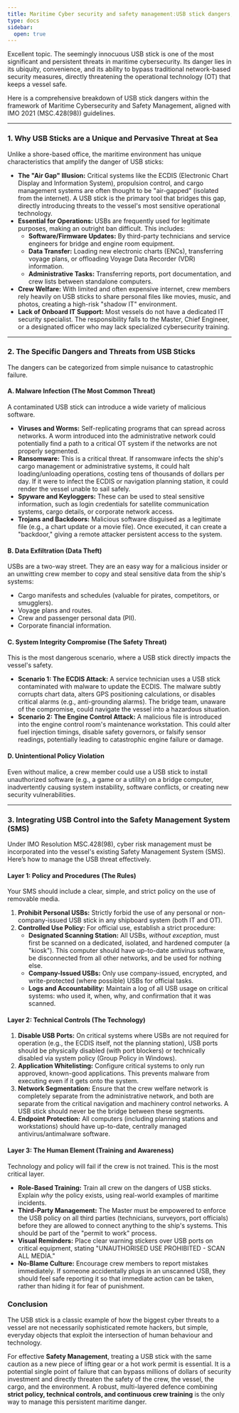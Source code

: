 ```yaml
---
title: Maritime Cyber security and safety management:USB stick dangers;
type: docs
sidebar:
  open: true
---
```


Excellent topic. The seemingly innocuous USB stick is one of the most significant and persistent threats in maritime cybersecurity. Its danger lies in its ubiquity, convenience, and its ability to bypass traditional network-based security measures, directly threatening the operational technology (OT) that keeps a vessel safe.

Here is a comprehensive breakdown of USB stick dangers within the framework of Maritime Cybersecurity and Safety Management, aligned with IMO 2021 (MSC.428(98)) guidelines.

---

### 1. Why USB Sticks are a Unique and Pervasive Threat at Sea

Unlike a shore-based office, the maritime environment has unique characteristics that amplify the danger of USB sticks:

*   **The "Air Gap" Illusion:** Critical systems like the ECDIS (Electronic Chart Display and Information System), propulsion control, and cargo management systems are often thought to be "air-gapped" (isolated from the internet). A USB stick is the primary tool that bridges this gap, directly introducing threats to the vessel's most sensitive operational technology.
*   **Essential for Operations:** USBs are frequently used for legitimate purposes, making an outright ban difficult. This includes:
    *   **Software/Firmware Updates:** By third-party technicians and service engineers for bridge and engine room equipment.
    *   **Data Transfer:** Loading new electronic charts (ENCs), transferring voyage plans, or offloading Voyage Data Recorder (VDR) information.
    *   **Administrative Tasks:** Transferring reports, port documentation, and crew lists between standalone computers.
*   **Crew Welfare:** With limited and often expensive internet, crew members rely heavily on USB sticks to share personal files like movies, music, and photos, creating a high-risk "shadow IT" environment.
*   **Lack of Onboard IT Support:** Most vessels do not have a dedicated IT security specialist. The responsibility falls to the Master, Chief Engineer, or a designated officer who may lack specialized cybersecurity training.

---

### 2. The Specific Dangers and Threats from USB Sticks

The dangers can be categorized from simple nuisance to catastrophic failure.

#### A. Malware Infection (The Most Common Threat)
A contaminated USB stick can introduce a wide variety of malicious software.

*   **Viruses and Worms:** Self-replicating programs that can spread across networks. A worm introduced into the administrative network could potentially find a path to a critical OT system if the networks are not properly segmented.
*   **Ransomware:** This is a critical threat. If ransomware infects the ship's cargo management or administrative systems, it could halt loading/unloading operations, costing tens of thousands of dollars per day. If it were to infect the ECDIS or navigation planning station, it could render the vessel unable to sail safely.
*   **Spyware and Keyloggers:** These can be used to steal sensitive information, such as login credentials for satellite communication systems, cargo details, or corporate network access.
*   **Trojans and Backdoors:** Malicious software disguised as a legitimate file (e.g., a chart update or a movie file). Once executed, it can create a "backdoor," giving a remote attacker persistent access to the system.

#### B. Data Exfiltration (Data Theft)
USBs are a two-way street. They are an easy way for a malicious insider or an unwitting crew member to copy and steal sensitive data from the ship's systems:
*   Cargo manifests and schedules (valuable for pirates, competitors, or smugglers).
*   Voyage plans and routes.
*   Crew and passenger personal data (PII).
*   Corporate financial information.

#### C. System Integrity Compromise (The Safety Threat)
This is the most dangerous scenario, where a USB stick directly impacts the vessel's safety.

*   **Scenario 1: The ECDIS Attack:** A service technician uses a USB stick contaminated with malware to update the ECDIS. The malware subtly corrupts chart data, alters GPS positioning calculations, or disables critical alarms (e.g., anti-grounding alarms). The bridge team, unaware of the compromise, could navigate the vessel into a hazardous situation.
*   **Scenario 2: The Engine Control Attack:** A malicious file is introduced into the engine control room's maintenance workstation. This could alter fuel injection timings, disable safety governors, or falsify sensor readings, potentially leading to catastrophic engine failure or damage.

#### D. Unintentional Policy Violation
Even without malice, a crew member could use a USB stick to install unauthorized software (e.g., a game or a utility) on a bridge computer, inadvertently causing system instability, software conflicts, or creating new security vulnerabilities.

---

### 3. Integrating USB Control into the Safety Management System (SMS)

Under IMO Resolution MSC.428(98), cyber risk management must be incorporated into the vessel's existing Safety Management System (SMS). Here’s how to manage the USB threat effectively.

#### Layer 1: Policy and Procedures (The Rules)

Your SMS should include a clear, simple, and strict policy on the use of removable media.

1.  **Prohibit Personal USBs:** Strictly forbid the use of any personal or non-company-issued USB stick in any shipboard system (both IT and OT).
2.  **Controlled Use Policy:** For official use, establish a strict procedure:
    *   **Designated Scanning Station:** All USBs, *without exception*, must first be scanned on a dedicated, isolated, and hardened computer (a "kiosk"). This computer should have up-to-date antivirus software, be disconnected from all other networks, and be used for nothing else.
    *   **Company-Issued USBs:** Only use company-issued, encrypted, and write-protected (where possible) USBs for official tasks.
    *   **Logs and Accountability:** Maintain a log of all USB usage on critical systems: who used it, when, why, and confirmation that it was scanned.

#### Layer 2: Technical Controls (The Technology)

1.  **Disable USB Ports:** On critical systems where USBs are not required for operation (e.g., the ECDIS itself, not the planning station), USB ports should be physically disabled (with port blockers) or technically disabled via system policy (Group Policy in Windows).
2.  **Application Whitelisting:** Configure critical systems to only run approved, known-good applications. This prevents malware from executing even if it gets onto the system.
3.  **Network Segmentation:** Ensure that the crew welfare network is completely separate from the administrative network, and both are separate from the critical navigation and machinery control networks. A USB stick should never be the bridge between these segments.
4.  **Endpoint Protection:** All computers (including planning stations and workstations) should have up-to-date, centrally managed antivirus/antimalware software.

#### Layer 3: The Human Element (Training and Awareness)

Technology and policy will fail if the crew is not trained. This is the most critical layer.

*   **Role-Based Training:** Train all crew on the dangers of USB sticks. Explain *why* the policy exists, using real-world examples of maritime incidents.
*   **Third-Party Management:** The Master must be empowered to enforce the USB policy on all third parties (technicians, surveyors, port officials) before they are allowed to connect anything to the ship's systems. This should be part of the "permit to work" process.
*   **Visual Reminders:** Place clear warning stickers over USB ports on critical equipment, stating "UNAUTHORISED USE PROHIBITED - SCAN ALL MEDIA."
*   **No-Blame Culture:** Encourage crew members to report mistakes immediately. If someone accidentally plugs in an unscanned USB, they should feel safe reporting it so that immediate action can be taken, rather than hiding it for fear of punishment.

### Conclusion

The USB stick is a classic example of how the biggest cyber threats to a vessel are not necessarily sophisticated remote hackers, but simple, everyday objects that exploit the intersection of human behaviour and technology.

For effective **Safety Management**, treating a USB stick with the same caution as a new piece of lifting gear or a hot work permit is essential. It is a potential single point of failure that can bypass millions of dollars of security investment and directly threaten the safety of the crew, the vessel, the cargo, and the environment. A robust, multi-layered defence combining **strict policy, technical controls, and continuous crew training** is the only way to manage this persistent maritime danger.